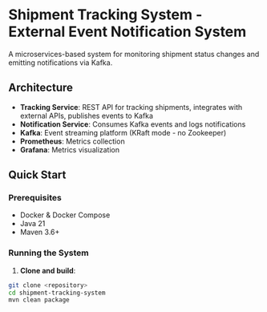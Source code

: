 # Shipment Tracking System - External Event Notification System

A microservices-based system for monitoring shipment status changes and emitting notifications via Kafka.

## Architecture

- **Tracking Service**: REST API for tracking shipments, integrates with external APIs, publishes events to Kafka
- **Notification Service**: Consumes Kafka events and logs notifications
- **Kafka**: Event streaming platform (KRaft mode - no Zookeeper)
- **Prometheus**: Metrics collection
- **Grafana**: Metrics visualization

## Quick Start

### Prerequisites
- Docker & Docker Compose
- Java 21
- Maven 3.6+

### Running the System

1. **Clone and build**:
```bash
git clone <repository>
cd shipment-tracking-system
mvn clean package